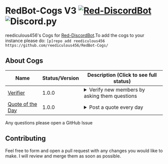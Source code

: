 # RedBot-Cogs V3 [![Red-DiscordBot](https://img.shields.io/badge/Red--DiscordBot-V3-red.svg)](https://github.com/Cog-Creators/Red-DiscordBot) ![Discord.py](https://img.shields.io/badge/Discord.py-blue.svg)

reediculous456's Cogs for [Red-DiscordBot](https://github.com/Cog-Creators/Red-DiscordBot/tree/V3/develop).To add the cogs to your instance please do: `[p]repo add reediculous456 https://github.com/reediculous456/RedBot-Cogs/`

## About Cogs

| Name | Status/Version | Description (Click to see full status) |
|------|----------------|----------------------------------------|
| [Verifier](./verifier/README.md) | 1.0.0 | <details><summary>Verify new members by asking them questions</summary>Asks all new members questions via DM on join and awards them a role if they answer correctly</details> |
| [Quote of the Day](./quote_otd/README.md) | 1.0.0 | <details><summary>Post a quote every day</summary>Chooses a random quote that you've provided every day and posts to a channel at the time you specify</details> |

Any questions please open a GitHub Issue

## Contributing

Feel free to form and open a pull request with any changes you would like to make. I will review and merge them as soon as possible.
